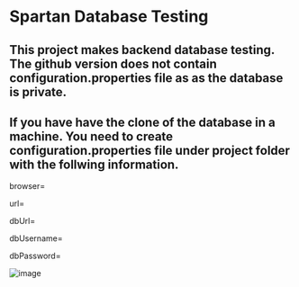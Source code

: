 # Spartan Database Testing
## This project makes backend database testing. The github version does not contain configuration.properties file as as the database is private. 
## If you have have the clone of the database in a machine. You need to create configuration.properties file under project folder with the follwing information.

browser=

url=

dbUrl=

dbUsername=

dbPassword=

![image](https://user-images.githubusercontent.com/61150565/156927928-da62ca36-d980-4769-b7c8-3ab8f16629af.png)

